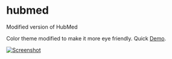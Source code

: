 hubmed
======

Modified version of HubMed

Color theme modified to make it more eye friendly. Quick [Demo](http://home.cc.umanitoba.ca/~hoea/hubmed-mod/).

[![Screenshot](https://raw.github.com/chanyufei/hubmed/gh-pages/screenshot.png)](https://raw.github.com/chanyufei/hubmed/gh-pages/screenshot.png)
